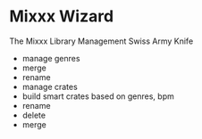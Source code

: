 # Mixxx Wizard

The Mixxx Library Management Swiss Army Knife

* manage genres
 * merge
 * rename
* manage crates
 * build smart crates based on genres, bpm
 * rename
 * delete
 * merge
 
